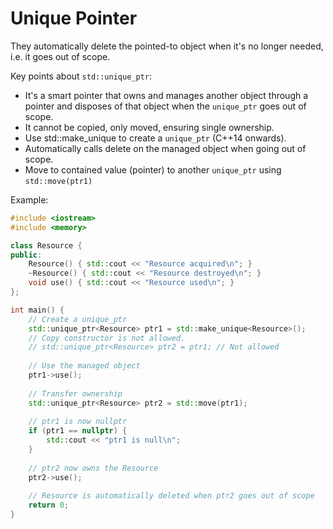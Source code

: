 # Unique Pointer

They automatically delete the pointed-to object when it's no longer needed, i.e. it goes out of scope.

Key points about `std::unique_ptr`:

* It's a smart pointer that owns and manages another object through a pointer and disposes of that object when the `unique_ptr` goes out of scope.
* It cannot be copied, only moved, ensuring single ownership.
* Use std::make\_unique to create a `unique_ptr` (C++14 onwards).
* Automatically calls delete on the managed object when going out of scope.
* Move to contained value (pointer) to another `unique_ptr` using `std::move(ptr1)`

Example:

```cpp
#include <iostream>
#include <memory>

class Resource {
public:
    Resource() { std::cout << "Resource acquired\n"; }
    ~Resource() { std::cout << "Resource destroyed\n"; }
    void use() { std::cout << "Resource used\n"; }
};

int main() {
    // Create a unique_ptr
    std::unique_ptr<Resource> ptr1 = std::make_unique<Resource>();
    // Copy constructor is not allowed.
    // std::unique_ptr<Resource> ptr2 = ptr1; // Not allowed
    
    // Use the managed object
    ptr1->use();
    
    // Transfer ownership
    std::unique_ptr<Resource> ptr2 = std::move(ptr1);
    
    // ptr1 is now nullptr
    if (ptr1 == nullptr) {
        std::cout << "ptr1 is null\n";
    }
    
    // ptr2 now owns the Resource
    ptr2->use();
    
    // Resource is automatically deleted when ptr2 goes out of scope
    return 0;
}
```
